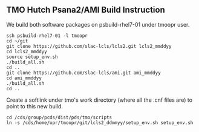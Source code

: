 ## TMO Hutch Psana2/AMI Build Instruction
We build both software packages on psbuild-rhel7-01 under tmoopr user.
```
ssh psbuild-rhel7-01 -l tmoopr
cd ~/git
git clone https://github.com/slac-lcls/lcls2.git lcls2_mmddyy
cd lcls2_mmddyy
source setup_env.sh
./build_all.sh
cd ..
git clone https://github.com/slac-lcls/ami.git ami_mmddyy
cd ami_mmddyy
./build_all.sh
cd ..
```
Create a softlink under tmo's work directory (where all the .cnf files are) to point to this new build. 
```
cd /cds/group/pcds/dist/pds/tmo/scripts
ln -s /cds/home/opr/tmoopr/git/lcls2_ddmmyy/setup_env.sh setup_env.sh
```

